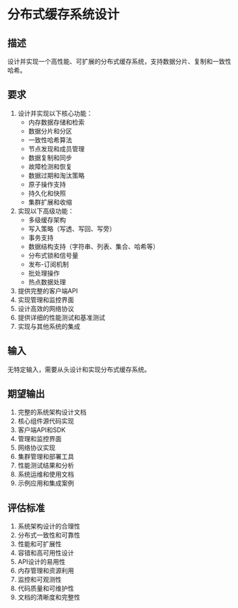 # 分布式缓存系统设计

## 描述
设计并实现一个高性能、可扩展的分布式缓存系统，支持数据分片、复制和一致性哈希。

## 要求
1. 设计并实现以下核心功能：
   - 内存数据存储和检索
   - 数据分片和分区
   - 一致性哈希算法
   - 节点发现和成员管理
   - 数据复制和同步
   - 故障检测和恢复
   - 数据过期和淘汰策略
   - 原子操作支持
   - 持久化和快照
   - 集群扩展和收缩
2. 实现以下高级功能：
   - 多级缓存架构
   - 写入策略（写透、写回、写旁）
   - 事务支持
   - 数据结构支持（字符串、列表、集合、哈希等）
   - 分布式锁和信号量
   - 发布-订阅机制
   - 批处理操作
   - 热点数据处理
3. 提供完整的客户端API
4. 实现管理和监控界面
5. 设计高效的网络协议
6. 提供详细的性能测试和基准测试
7. 实现与其他系统的集成

## 输入
无特定输入，需要从头设计和实现分布式缓存系统。

## 期望输出
1. 完整的系统架构设计文档
2. 核心组件源代码实现
3. 客户端API和SDK
4. 管理和监控界面
5. 网络协议实现
6. 集群管理和部署工具
7. 性能测试结果和分析
8. 系统运维和使用文档
9. 示例应用和集成案例

## 评估标准
1. 系统架构设计的合理性
2. 分布式一致性和可靠性
3. 性能和可扩展性
4. 容错和高可用性设计
5. API设计的易用性
6. 内存管理和资源利用
7. 监控和可观测性
8. 代码质量和可维护性
9. 文档的清晰度和完整性